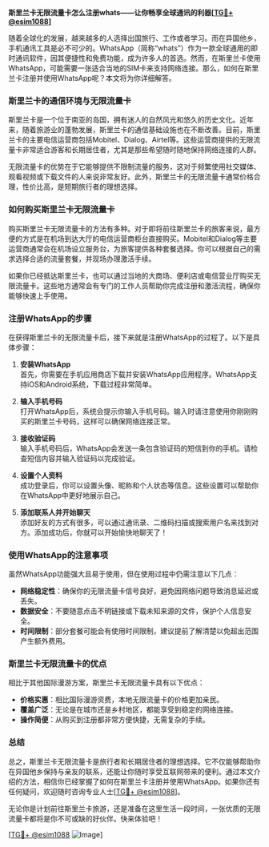**斯里兰卡无限流量卡怎么注册whats——让你畅享全球通讯的利器[[TG💪+ @esim1088](https://t.me/s/esim1088)]**

随着全球化的发展，越来越多的人选择出国旅行、工作或者学习。而在异国他乡，手机通讯工具是必不可少的。WhatsApp（简称“whats”）作为一款全球通用的即时通讯软件，因其便捷性和免费功能，成为许多人的首选。然而，在斯里兰卡使用WhatsApp，可能需要一张适合当地的SIM卡来支持网络连接。那么，如何在斯里兰卡注册并使用WhatsApp呢？本文将为你详细解答。

### 斯里兰卡的通信环境与无限流量卡

斯里兰卡是一个位于南亚的岛国，拥有迷人的自然风光和悠久的历史文化。近年来，随着旅游业的蓬勃发展，斯里兰卡的通信基础设施也在不断改善。目前，斯里兰卡的主要电信运营商包括Mobitel、Dialog、Airtel等。这些运营商提供的无限流量卡非常适合游客和长期居住者，尤其是那些希望随时随地保持网络连接的人群。

无限流量卡的优势在于它能够提供不限制流量的服务，这对于频繁使用社交媒体、观看视频或下载文件的人来说非常友好。此外，斯里兰卡的无限流量卡通常价格合理，性价比高，是短期旅行者的理想选择。

### 如何购买斯里兰卡无限流量卡

购买斯里兰卡无限流量卡的方法有多种。对于即将前往斯里兰卡的旅客来说，最方便的方式是在机场到达大厅的电信运营商柜台直接购买。Mobitel和Dialog等主要运营商通常会在机场设立服务台，为旅客提供各种套餐选择。你可以根据自己的需求选择合适的流量套餐，并现场办理激活手续。

如果你已经抵达斯里兰卡，也可以通过当地的大商场、便利店或电信营业厅购买无限流量卡。这些地方通常会有专门的工作人员帮助你完成注册和激活流程，确保你能够快速上手使用。

### 注册WhatsApp的步骤

在获得斯里兰卡的无限流量卡后，接下来就是注册WhatsApp的过程了。以下是具体步骤：

1. **安装WhatsApp**  
   首先，你需要在手机应用商店下载并安装WhatsApp应用程序。WhatsApp支持iOS和Android系统，下载过程非常简单。

2. **输入手机号码**  
   打开WhatsApp后，系统会提示你输入手机号码。输入时请注意使用你刚刚购买的斯里兰卡号码，这样可以确保网络连接正常。

3. **接收验证码**  
   输入手机号码后，WhatsApp会发送一条包含验证码的短信到你的手机。请检查短信内容并输入验证码以完成验证。

4. **设置个人资料**  
   成功登录后，你可以设置头像、昵称和个人状态等信息。这些设置可以帮助你在WhatsApp中更好地展示自己。

5. **添加联系人并开始聊天**  
   添加好友的方式有很多，可以通过通讯录、二维码扫描或搜索用户名来找到对方。添加成功后，你就可以开始愉快地聊天了！

### 使用WhatsApp的注意事项

虽然WhatsApp功能强大且易于使用，但在使用过程中仍需注意以下几点：

- **网络稳定性**：确保你的无限流量卡信号良好，避免因网络问题导致消息延迟或丢失。
- **数据安全**：不要随意点击不明链接或下载未知来源的文件，保护个人信息安全。
- **时间限制**：部分套餐可能会有使用时间限制，建议提前了解清楚以免超出范围产生额外费用。

### 斯里兰卡无限流量卡的优点

相比于其他国际漫游方案，斯里兰卡无限流量卡具有以下优点：

- **价格实惠**：相比国际漫游资费，本地无限流量卡的价格更加亲民。
- **覆盖广泛**：无论是在城市还是乡村地区，都能享受到稳定的网络连接。
- **操作简便**：从购买到注册都非常方便快捷，无需复杂的手续。

### 总结

总之，斯里兰卡无限流量卡是旅行者和长期居住者的理想选择。它不仅能够帮助你在异国他乡保持与亲友的联系，还能让你随时享受互联网带来的便利。通过本文介绍的方法，相信你已经掌握了如何在斯里兰卡注册并使用WhatsApp。如果你还有任何疑问，欢迎随时咨询专业人士[[TG💪+ @esim1088](https://t.me/s/esim1088)]。

无论你是计划前往斯里兰卡旅游，还是准备在这里生活一段时间，一张优质的无限流量卡都将是你不可或缺的好伙伴。快来体验吧！

[[TG💪+ @esim1088](https://t.me/s/esim1088) ![Image](https://i.postimg.cc/4NQfJmqS/Snipaste-2025-05-13-00-14-12.png)]